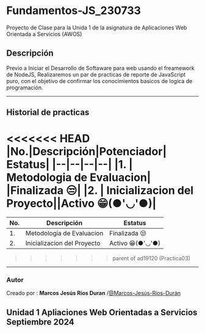 # Fundamentos-JS_230733
Proyecto de Clase para la Unida 1 de la asignatura de Aplicaciones Web Orientada a Servicios (AWOS)

## Descripción
Previo a Iniciar el Desarrollo de Softaware para web usando el freamework de NodeJS, Realizaremos
un par de practicas de reporte de JavaScript puro, con el objetivo de confirmar los conocimientos basicos de logica de programación.
***
## Historial de practicas
<<<<<<< HEAD
|No.|Descripción|Potenciador| Estatus|
|--|--|--|--|
|1. | Metodologia de Evaluacion| |Finalizada 😒|
|2. | Inicializacion del Proyecto||Activo 😁(●'◡'●)|
=======
|No.|Descripción| Estatus|
|--|--|--|
|1. | Metodologia de Evaluacion| Finalizada 😒|
|2. | Inicializacion del Proyecto|Activo 😁(●'◡'●)|
>>>>>>> parent of ad19120 (Practica03)
***
### Autor
Creado por : **Marcos Jesús Rios Duran** /[@Marcos-Jesús-Ríos-Durán](https://github.com/Marcos-Jesus-Rios-Duran)

Unidad 1  Apliaciones Web Orientadas a Servicios 
Septiembre 2024
---
